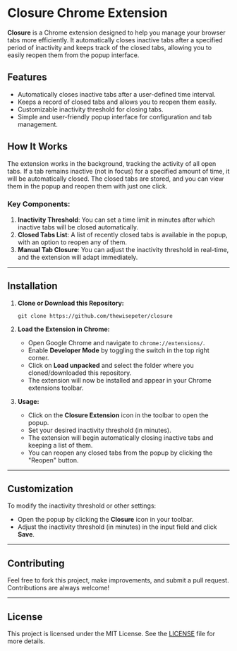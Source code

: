# Closure Chrome Extension

**Closure** is a Chrome extension designed to help you manage your browser tabs more efficiently. It automatically closes inactive tabs after a specified period of inactivity and keeps track of the closed tabs, allowing you to easily reopen them from the popup interface. 

## Features
- Automatically closes inactive tabs after a user-defined time interval.
- Keeps a record of closed tabs and allows you to reopen them easily.
- Customizable inactivity threshold for closing tabs.
- Simple and user-friendly popup interface for configuration and tab management.

## How It Works

The extension works in the background, tracking the activity of all open tabs. If a tab remains inactive (not in focus) for a specified amount of time, it will be automatically closed. The closed tabs are stored, and you can view them in the popup and reopen them with just one click.

### Key Components:
1. **Inactivity Threshold**: You can set a time limit in minutes after which inactive tabs will be closed automatically.
2. **Closed Tabs List**: A list of recently closed tabs is available in the popup, with an option to reopen any of them.
3. **Manual Tab Closure**: You can adjust the inactivity threshold in real-time, and the extension will adapt immediately.

---

## Installation

1. **Clone or Download this Repository:**
   ```
   git clone https://github.com/thewisepeter/closure
   ```

2. **Load the Extension in Chrome:**
   - Open Google Chrome and navigate to `chrome://extensions/`.
   - Enable **Developer Mode** by toggling the switch in the top right corner.
   - Click on **Load unpacked** and select the folder where you cloned/downloaded this repository.
   - The extension will now be installed and appear in your Chrome extensions toolbar.

3. **Usage:**
   - Click on the **Closure Extension** icon in the toolbar to open the popup.
   - Set your desired inactivity threshold (in minutes).
   - The extension will begin automatically closing inactive tabs and keeping a list of them.
   - You can reopen any closed tabs from the popup by clicking the "Reopen" button.

---

## Customization

To modify the inactivity threshold or other settings:
- Open the popup by clicking the **Closure** icon in your toolbar.
- Adjust the inactivity threshold (in minutes) in the input field and click **Save**.

---

## Contributing

Feel free to fork this project, make improvements, and submit a pull request. Contributions are always welcome!

---

## License

This project is licensed under the MIT License. See the [LICENSE](LICENSE) file for more details.
